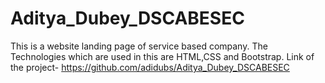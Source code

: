 # Aditya_Dubey_DSCABESEC
This is a website landing page of service based company. The Technologies which are used in this are HTML,CSS and Bootstrap.
Link of the project- https://github.com/adidubs/Aditya_Dubey_DSCABESEC
